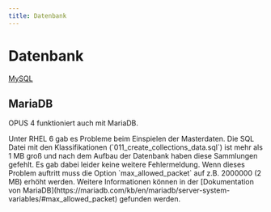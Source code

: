 ```yaml
---
title: Datenbank
---
```


# Datenbank

[MySQL](https://www.mysql.com/)


## MariaDB

OPUS 4 funktioniert auch mit MariaDB.

<p class="warning" markdown="1">
Unter RHEL 6 gab es Probleme beim Einspielen der Masterdaten. Die SQL Datei mit den Klassifikationen
(`011_create_collections_data.sql`) ist mehr als 1 MB
groß und nach dem Aufbau der Datenbank haben diese Sammlungen gefehlt. Es gab dabei leider keine weitere Fehlermeldung.
Wenn dieses Problem auftritt muss die Option `max_allowed_packet` auf z.B. 2000000 (2 MB) erhöht werden. Weitere
Informationen können in der
[Dokumentation von MariaDB](https://mariadb.com/kb/en/mariadb/server-system-variables/#max_allowed_packet)
gefunden werden.
</p>

